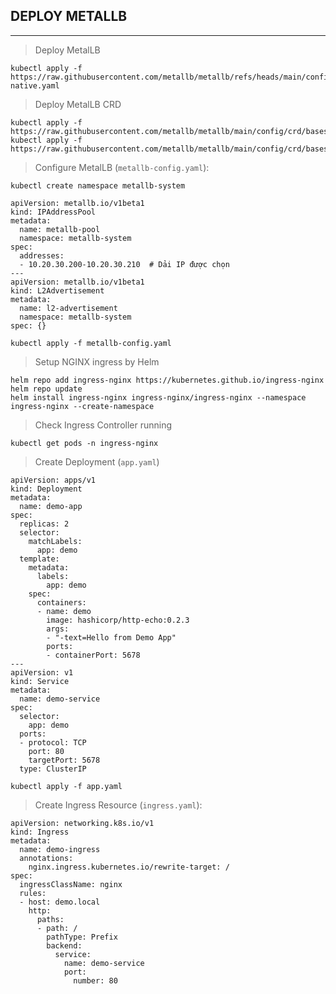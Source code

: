 ## DEPLOY METALLB
---
> Deploy MetalLB
```shell
kubectl apply -f https://raw.githubusercontent.com/metallb/metallb/refs/heads/main/config/manifests/metallb-native.yaml
```

> Deploy MetalLB CRD
```shell
kubectl apply -f https://raw.githubusercontent.com/metallb/metallb/main/config/crd/bases/metallb.io_ipaddresspools.yaml
kubectl apply -f https://raw.githubusercontent.com/metallb/metallb/main/config/crd/bases/metallb.io_l2advertisements.yaml
```

> Configure MetalLB (`metallb-config.yaml`):

```shell
kubectl create namespace metallb-system
```

```shell
apiVersion: metallb.io/v1beta1
kind: IPAddressPool
metadata:
  name: metallb-pool
  namespace: metallb-system
spec:
  addresses:
  - 10.20.30.200-10.20.30.210  # Dải IP được chọn
---
apiVersion: metallb.io/v1beta1
kind: L2Advertisement
metadata:
  name: l2-advertisement
  namespace: metallb-system
spec: {}
```
```shell
kubectl apply -f metallb-config.yaml
```

> Setup NGINX ingress by Helm
```shell
helm repo add ingress-nginx https://kubernetes.github.io/ingress-nginx
helm repo update
helm install ingress-nginx ingress-nginx/ingress-nginx --namespace ingress-nginx --create-namespace
```

> Check Ingress Controller running
```shell
kubectl get pods -n ingress-nginx
```

> Create Deployment (`app.yaml`)
```shell
apiVersion: apps/v1
kind: Deployment
metadata:
  name: demo-app
spec:
  replicas: 2
  selector:
    matchLabels:
      app: demo
  template:
    metadata:
      labels:
        app: demo
    spec:
      containers:
      - name: demo
        image: hashicorp/http-echo:0.2.3
        args:
        - "-text=Hello from Demo App"
        ports:
        - containerPort: 5678
---
apiVersion: v1
kind: Service
metadata:
  name: demo-service
spec:
  selector:
    app: demo
  ports:
  - protocol: TCP
    port: 80
    targetPort: 5678
  type: ClusterIP
```
```shell
kubectl apply -f app.yaml
```

> Create Ingress Resource (`ingress.yaml`):
```shell
apiVersion: networking.k8s.io/v1
kind: Ingress
metadata:
  name: demo-ingress
  annotations:
    nginx.ingress.kubernetes.io/rewrite-target: /
spec:
  ingressClassName: nginx
  rules:
  - host: demo.local
    http:
      paths:
      - path: /
        pathType: Prefix
        backend:
          service:
            name: demo-service
            port:
              number: 80
```
